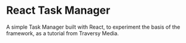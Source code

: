 # React Task Manager

A simple Task Manager built with React, to experiment the basis of the framework, as a tutorial from Traversy Media.
